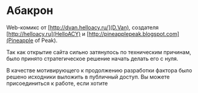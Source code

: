 # Абакрон

Web-комикс от [http://dvan.helloacy.ru/](D.Van), создателя [http://helloacy.ru](HelloACY) и [http://pineapplepeak.blogspot.com](Pineapple of Peak).

Так как открытие сайта сильно затянулось по техническим причинам, было принято стратегическое решение начать делать его с нуля.

В качестве мотивирующего к продолжению разработки фактора было решено исходники выложить в публичный доступ.
Вы можете присоединиться к работе, если хотите